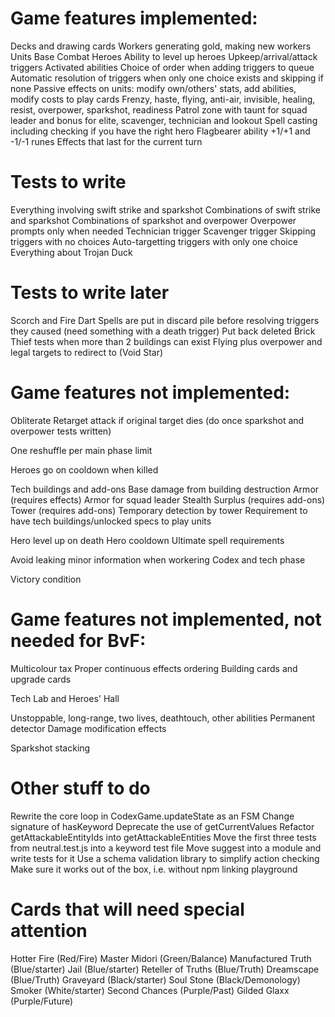 # Game features implemented:

Decks and drawing cards
Workers generating gold, making new workers
Units
Base
Combat
Heroes
Ability to level up heroes
Upkeep/arrival/attack triggers
Activated abilities
Choice of order when adding triggers to queue
Automatic resolution of triggers when only one choice exists and skipping if none
Passive effects on units: modify own/others' stats, add abilities, modify costs to play cards
Frenzy, haste, flying, anti-air, invisible, healing, resist, overpower, sparkshot, readiness
Patrol zone with taunt for squad leader and bonus for elite, scavenger, technician and lookout
Spell casting including checking if you have the right hero
Flagbearer ability
+1/+1 and -1/-1 runes
Effects that last for the current turn

# Tests to write

Everything involving swift strike and sparkshot
Combinations of swift strike and sparkshot
Combinations of sparkshot and overpower
Overpower prompts only when needed
Technician trigger
Scavenger trigger
Skipping triggers with no choices
Auto-targetting triggers with only one choice
Everything about Trojan Duck

# Tests to write later

Scorch and Fire Dart
Spells are put in discard pile before resolving triggers they caused (need something with a death trigger)
Put back deleted Brick Thief tests when more than 2 buildings can exist
Flying plus overpower and legal targets to redirect to (Void Star)

# Game features not implemented:

Obliterate
Retarget attack if original target dies (do once sparkshot and overpower tests written)

One reshuffle per main phase limit

Heroes go on cooldown when killed

Tech buildings and add-ons
Base damage from building destruction
Armor (requires effects)
Armor for squad leader
Stealth
Surplus (requires add-ons)
Tower (requires add-ons)
Temporary detection by tower
Requirement to have tech buildings/unlocked specs to play units

Hero level up on death
Hero cooldown
Ultimate spell requirements

Avoid leaking minor information when workering
Codex and tech phase

Victory condition

# Game features not implemented, not needed for BvF:

Multicolour tax
Proper continuous effects ordering
Building cards and upgrade cards

Tech Lab and Heroes' Hall

Unstoppable, long-range, two lives, deathtouch, other abilities
Permanent detector
Damage modification effects

Sparkshot stacking

# Other stuff to do

Rewrite the core loop in CodexGame.updateState as an FSM
Change signature of hasKeyword
Deprecate the use of getCurrentValues
Refactor getAttackableEntityIds into getAttackableEntities
Move the first three tests from neutral.test.js into a keyword test file
Move suggest into a module and write tests for it
Use a schema validation library to simplify action checking
Make sure it works out of the box, i.e. without npm linking playground

# Cards that will need special attention

Hotter Fire (Red/Fire)
Master Midori (Green/Balance)
Manufactured Truth (Blue/starter)
Jail (Blue/starter)
Reteller of Truths (Blue/Truth)
Dreamscape (Blue/Truth)
Graveyard (Black/starter)
Soul Stone (Black/Demonology)
Smoker (White/starter)
Second Chances (Purple/Past)
Gilded Glaxx (Purple/Future)
